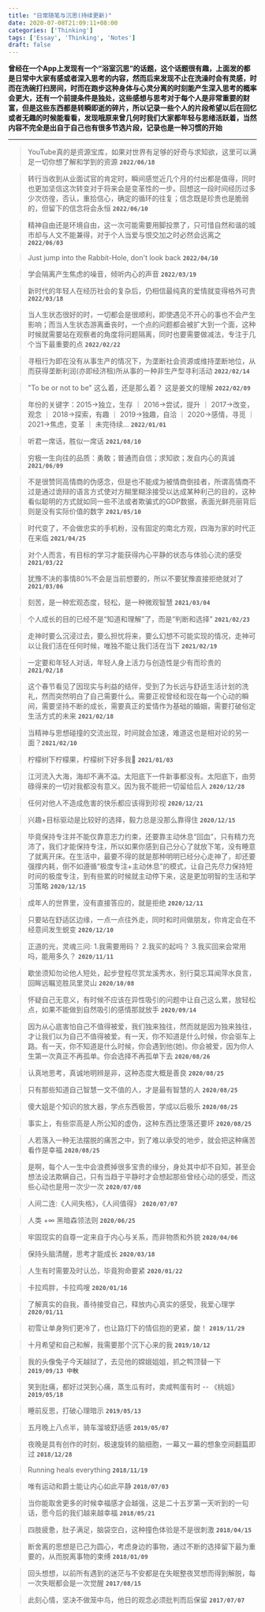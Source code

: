 ```yaml
---
title: "日常随笔与沉思(持续更新)"
date: 2020-07-08T21:09:11+08:00
categories: ['Thinking']
tags: ['Essay', 'Thinking', 'Notes']
draft: false
---
```


**曾经在一个App上发现有一个“浴室沉思”的话题，这个话题很有趣，上面发的都是日常中大家有感或者深入思考的内容，然而后来发现不止在洗澡时会有灵感，时而在洗碗打扫房间，时而在跑步这种身体与心灵分离的时刻能产生深入思考的概率会更大，还有一个前提条件是独处，这些感想与思考对于每个人是非常重要的财富，但是这些东西都是转瞬即逝的碎片，所以记录一些个人的片段希望以后在回忆或者无趣的时候能看看，发现哦原来曾几何时我们大家都年轻与思绪活跃着，当然内容不完全是出自于自己也有很多节选片段，记录也是一种习惯的开始**
___

> YouTube真的是资源宝库，如果对世界有足够的好奇与求知欲，这里可以满足一切你想了解和学到的资源  **`2022/06/18`**

> 转行当收到从业面试官的肯定时，瞬间感觉近几个月的付出都是值得，同时也更加坚信这次转变对于将来会是变革性的一步。回想这一段时间经历过多少次彷徨，否认，重拾信心，确定的循环的往复；信念既是珍贵也是脆弱的，但留下的信念将会永恒  **`2022/06/10`**

> 精神自由还是环境自由，这一次可能需要用脚投票了，只可惜自然和谐的城市却与人文不能兼得，对于个人当爱与恨交加之时必然会远离之  **`2022/06/03`**

> Just jump into the Rabbit-Hole, don't look back   **`2022/04/10`**

> 学会隔离产生焦虑的噪音，倾听内心的声音    **`2022/03/19`**

> 新时代的年轻人在经历社会的复杂后，仍相信最纯真的爱情就变得格外可贵    **`2022/03/18`**

> 当人生状态很好的时，一切都会是很顺利，即使遇见不开心的事也不会产生影响；而当人生状态游离垂丧时，一个点的问题都会被扩大到一个面，这种时候就需要站在观察者的角度将问题隔离，同时也要需要做减法，专注于几个当下最重要的点    **`2022/02/22`**

> 寻租行为即在没有从事生产的情况下，为垄断社会资源或维持垄断地位，从而获得垄断利润(亦即经济租)所从事的一种非生产型寻利活动    **`2022/02/14`**

> "To be or not to be" 这么着，还是那么着？ 这是姜文的理解      **`2022/02/09`**

> 年份的关键字：2015->独立，生存 ｜ 2016->尝试，提升 ｜ 2017->改变，观念 ｜ 2018->探索，有趣 ｜ 2019->独趣，自洽 ｜ 2020->感情，寻觅 ｜ 2021->焦虑，变革 ｜ 未完待续...    **`2022/01/01`**

> 听君一席话，胜似一席话    **`2021/08/10`**

> 穷极一生向往的品质：勇敢；普通而自信；求知欲；发自内心的真诚      **`2021/06/09`**

> 不是很赞同高情商的伪感念，但是也不能成为被情商倒挂者，所谓高情商不过是通过诡辩的语言方式使对方糊里糊涂接受以达成某种利己的目的，这种看似聪明的方式就如同一些不法或者欺骗式的GDP数据，表面光鲜亮丽背后则是没有实际价值的数字  **`2021/05/10`**

> 时代变了，不会做忠实的手机粉，没有固定的南北方观，四海为家的时代正在来临  **`2021/04/25`**

> 对个人而言，有目标的学习才能获得内心平静的状态与体验心流的感受    **`2021/03/22`**

> 犹豫不决的事情80%不会是当前想要的，所以不要犹豫直接拒绝就对了   **`2021/03/06`**

> 刻苦，是一种宏观态度，轻松，是一种微观智慧  **`2021/03/04`**

> 个人成长的目的已经不是“知道和理解”了，而是“判断和选择”  **`2021/02/23`**

> 走神时要么沉浸过去，要么担忧将来，要么幻想不可能实现的情况，走神可以让我们活在任何时候，唯独不能让我们活在当下    **`2021/02/19`**

> 一定要和年轻人对话，年轻人身上活力与创造性是少有而珍贵的  **`2021/02/18`**

> 这个春节看见了因现实与利益的结伴，受到了为长远与舒适生活计划的洗礼，然而突然明白了自己需要什么。需要正视曾经和现在每一个心动的瞬间，需要坚持不断的成长，需要真正的爱情作为基础的婚姻，需要打破俗定生活方式的未来   **`2021/02/18`**

> 当精神与思想碰撞的交流出现，时间就会加速，难道这也是相对论的另一面？**`2021/02/10`**

> 柠檬树下柠檬果，柠檬树下好多我🤪  **`2021/01/03`**

> 江河流入大海，海却不满不溢。太阳底下一件新事都没有。太阳底下，由劳碌得来的一切对我都没有意义。因为我不能把一切留给后人    **`2020/12/28`**

> 任何对他人不造成危害的快乐都应该得到珍视   **`2020/12/21`**

> 兴趣+目标驱动是比较好的选择，毅力总是没那么靠得住     **`2020/12/15`**

> 毕竟保持专注并不能仅靠意志力约束，还要靠主动休息“回血”，只有精力充沛了，我们才能保持专注，所以如果你感到自己分心了就放下笔，没有睡意了就离开床。在生活中，最要不得的就是那种明明已经分心走神了，却还要强撑内耗，倒不如遵循“极度专注+主动休息”的模式，让自己先尽力保持短时间的极度专注，到有些累的时候就主动停下来，这是更加明智的生活和学习策略 **`2020/12/15`**

> 成年人的世界里，没有直接答应的，就是拒绝   **`2020/12/11`**

> 只要站在舒适区边缘，一点一点往外走，同时和时间做朋友，你肯定会在不经意间发生蜕变   **`2020/12/10`**

> 正道的光，灵魂三问:  1.我需要用码？ 2.我买的起吗？ 3.我买回来会常用吗，能用多久？  **`2020/11/11`**

> 歇坐须知勿论他人短处，起步登程尽赏龙溪秀水，别行莫忘耳闻萍水良言，回眸远瞩览胜凤里灵山    **`2020/10/08`**

> 怀疑自己无意义，有时候不应该在异性吸引的问题中让自己这么累，放轻松点，如果不能做到自然吸引的感情那就放手   **`2020/09/14`**

> 因为从心底害怕自己不值得被爱，我们独来独往，然而就是因为独来独往，才让我们以为自己不值得被爱。有一天，你不知道是什么时候，你会驱车上路。有一天，你不知道是什么时候，你会遇到他(她)。你会被爱，因为你人生第一次真正不再孤单。你会选择不再孤单下去  **`2020/08/26`**

> 认真地思考，真诚地明辨是非，这种态度大概是善良    **`2020/08/25`**

> 只有那些知道自己智慧一文不值的人，才是最有智慧的人 **`2020/08/25`**

> 傻大姐是个知识的放大器，学点东西极苦，学成以后极乐 **`2020/08/25`**

> 事实上，有些崇高是人所公知的虚伪，这种东西比堕落还要坏    **`2020/08/25`**

> 人若落入一种无法摆脱的痛苦之中，到了难以承受的地步，就会把这种痛苦看作是幸福 **`2020/08/25`**

> 是啊，每个人一生中会浪费掉很多宝贵的缘分，身处其中却不自知，甚至会想法设法欺瞒自己，只有当趋于平静时才会想起那些曾经心动的感受，而这些心动也是用一次少一次  **`2020/07/08`**

> 人间二连:《人间失格》，《人间值得》  **`2020/07/07`**

> 人类 +∞ 黑暗森领法则  **`2020/06/25`**

> 牢固现实的自尊一定来自于内心与关系，而非物质和外貌    **`2020/04/06`**

> 保持头脑清醒，思考才能成长    **`2020/03/18`**

> 人生有时需要及时认怂，毕竟狗命要紧    **`2020/01/22`**

> 卡拉鸡胖，卡拉鸡嗖    **`2020/01/16`**

> 了解真实的自我，善待接受自己，释放内心真实的感受，我爱心理学  **`2020/01/11`**

> 初雪让单身狗们更冷了，也让路灯下的情侣抱的更紧，酸！  **`2019/11/29`**

> 十月希望和自己和解，我需要那个沉下心来的我    **`2019/10/12`**

> 我的头像兔子今天越狱了，去见他的嫦娥姐姐，抓之鸭顶替一下  **`2019/09/13 中秋`**

> 笑到肚痛，都好过哭到心痛，蒸生瓜有时，卖咸鸭蛋有时 -- 《桃姐》  **`2019/05/18`**

> 睡前反思，打破心理暗示    **`2019/05/13`**

> 五月晚上八点半，骑车溜坡舒适感    **`2019/05/07`**

> 夜晚是具有创作的时刻，极速旋转的脑细胞，一幕又一幕的想象空间翻篇即过  **`2018/12/28`**

> Running heals everything  **`2018/11/19`**

> 唯有运动和爵士能让内心如此平静    **`2018/07/03`**

> 当你能取舍更多的时候幸福感才会越强，这是二十五岁第一天听到的一句话，愿今后的我们越来越幸福    **`2018/05/21`**

> 四肢疲惫，肚子满足，脑袋空白，这种撞色体验是不是很刺激    **`2018/04/15`**

> 断舍离的思想是已己为圆心，考虑身边的事物，通过不断的选择留下最为重要的，从而脱离事物的束缚    **`2018/01/09`**

> 回头想想，以前所有遇到的迷茫与不安都是在失眠整夜冥想而得到解脱，每一次失眠都会是一次觉醒  **`2017/08/15`**

> 此刻心情，坚决不做笼中鸟，他日的观念必须批判而后保留  **`2017/07/07`**
